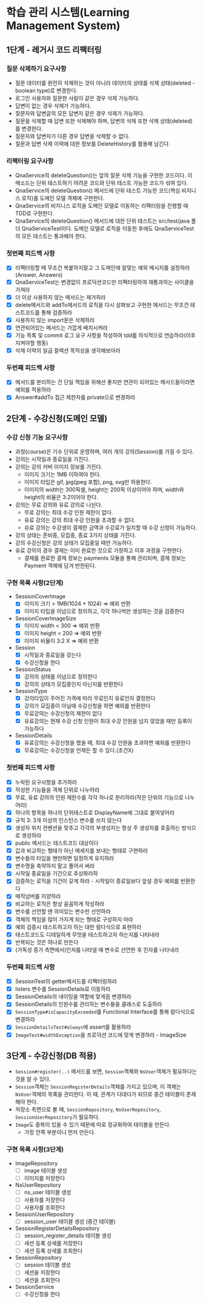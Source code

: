 # 학습 관리 시스템(Learning Management System)
## 1단계 - 레거시 코드 리팩터링
### 질문 삭제하기 요구사항
- 질문 데이터를 완전히 삭제하는 것이 아니라 데이터의 상태를 삭제 상태(deleted - boolean type)로 변경한다.
- 로그인 사용자와 질문한 사람이 같은 경우 삭제 가능하다.
- 답변이 없는 경우 삭제가 가능하다.
- 질문자와 답변글의 모든 답변자 같은 경우 삭제가 가능하다.
- 질문을 삭제할 때 답변 또한 삭제해야 하며, 답변의 삭제 또한 삭제 상태(deleted)를 변경한다.
- 질문자와 답변자가 다른 경우 답변을 삭제할 수 없다.
- 질문과 답변 삭제 이력에 대한 정보를 DeleteHistory를 활용해 남긴다.
### 리팩터링 요구사항
- QnaService의 deleteQuestion()는 앞의 질문 삭제 기능을 구현한 코드이다. 이 메소드는 단위 테스트하기 어려운 코드와 단위 테스트 가능한 코드가 섞여 있다.
- QnaService의 deleteQuestion() 메서드에 단위 테스트 가능한 코드(핵심 비지니스 로직)를 도메인 모델 객체에 구현한다.
- QnaService의 비지니스 로직을 도메인 모델로 이동하는 리팩터링을 진행할 때 TDD로 구현한다.
- QnaService의 deleteQuestion() 메서드에 대한 단위 테스트는 src/test/java 폴더 QnaServiceTest이다. 도메인 모델로 로직을 이동한 후에도 QnaServiceTest의 모든 테스트는 통과해야 한다.

### 첫번째 피드백 사항
- [x] 리팩터링할 떼 무조건 복붙하지말고 그 도메인에 알맞는 예외 메시지를 설정하라(Answer, Answers)
- [x] QnaServiceTest는 변경없이 프로덕션코드만 리팩터링하여 재통과하는 사이클을 가져라
- [x] 더 이상 사용하지 않는 메서드는 제거하라
- [x] delete메서드와 addTo메서드의 로직을 다시 살펴보고 구현한 메서드는 무조건 테스트코드를 통해 검증하라
- [x] 사용하지 않는 import문은 삭제하라
- [x] 연관되어있는 메서드는 가깝게 배치시켜라 
- [x] 기능 목록 및 commit 로그 요구 사항을 작성하여 tdd를 의식적으로 연습하라(이후 지켜야할 행동)
- [x] 삭제 이력의 일급 컬렉션 목적성을 생각해보아라 

### 두번째 피드백 사항
- [x] 메서드를 분리하는 건 단일 책임을 위해선 좋지만 연관이 되어있는 메서드들이라면 예외를 적용하라
- [x] Answer#addTo 접근 제한자를 private으로 변경하라

## 2단계 - 수강신청(도메인 모델)
### 수강 신청 기능 요구사항
- 과정(course)은 기수 단위로 운영하며, 여러 개의 강의(Session)를 가질 수 있다.
- 강의는 시작일과 종료일을 가진다.
- 강의는 강의 커버 이미지 정보를 가진다.
  - 이미지 크기는 1MB 이하여야 한다.
  - 이미지 타입은 gif, jpg(jpeg 포함), png, svg만 허용한다.
  - 이미지의 width는 300픽셀, height는 200픽 이상이어야 하며, width와 height의 비율은 3:2이어야 한다.
- 강의는 무료 강의와 유료 강의로 나뉜다.
  - 무료 강의는 최대 수강 인원 제한이 없다.
  - 유료 강의는 강의 최대 수강 인원을 초과할 수 없다.
  - 유료 강의는 수강생이 결제한 금액과 수강료가 일치할 때 수강 신청이 가능하다.
- 강의 상태는 준비중, 모집중, 종료 3가지 상태를 가진다.
- 강의 수강신청은 강의 상태가 모집중일 때만 가능하다.
- 유료 강의의 경우 결제는 이미 완료한 것으로 가정하고 이후 과정을 구현한다.
  - 결제를 완료한 결제 정보는 payments 모듈을 통해 관리되며, 결제 정보는 Payment 객체에 담겨 반한된다.

### 구현 목록 사항(2단계)
- SessionCoverImage
  - [x] 이미지 크기 > 1MB(1024 * 1024) => 예외 반환
  - [x] 이미지 타입을 이넘으로 정의하고, 각각 하나씩만 생성하는 것을 검증한다
- SessionCoverImageSize
  - [x] 이미지 width < 300 => 예외 반환
  - [x] 이미지 height < 200 => 예외 반환  
  - [x] 이미지 비율이 3:2 X => 예외 반환
- Session
  - [x] 시작일과 종료일을 갖는다 
  - [x] 수강신청을 한다
- SessionStatus
  - [x] 강의의 상태를 이넘으로 정의한다
  - [x] 강의의 상태가 모집중인지 아닌지를 반환한다
- SessionType
  - [x] 강의타입이 주어진 가격에 따라 무료인지 유료인지 결정한다
  - [x] 강의가 모집중이 아닐때 수강신청을 하면 예외를 반환한다
  - [x] 무료강의는 수강신청의 제한이 없다
  - [x] 유료강의는 현재 수강 신청 인원이 최대 수강 인원을 넘지 않았을 때만 등록이 가능하다
- SessionDetails
  - [x] 유료강의는 수강신청을 했을 때, 최대 수강 인원을 초과하면 예외를 반환한다
  - [x] 무료강의는 수강신청을 언제든 할 수 있다.(조건X) 

### 첫번째 피드백 사항
- [x] 누락된 요구사항을 추가하라
- [x] 작성한 기능들을 객체 단위로 나누어라 
- [x] 무료, 유료 강의의 인원 제한수를 각각 하나로 분리하라(작은 단위의 기능으로 나누어라)
- [x] 하나의 항목을 하나의 단위테스트로 DisplayName에 그대로 붙여넣어라 
- [x] 규칙 3: 3개 이상의 인스턴스 변수를 쓰지 않는다
- [x] 생성자 위치 컨벤션을 맞추고 각각의 부생성자는 항상 주 생성자를 호출하는 방식으로 생성하라 
- [x] public 메서드는 테스트코드 대상이다
- [x] 값과 비교하는 형태가 아닌 메세지를 보내는 형태로 구현하라
- [x] 변수들의 타입을 왠만하면 일정하게 유지하라 
- [x] 변수명을 축약하지 말고 풀어서 써라
- [x] 시작일 종료일을 기간으로 추상화라하
- [x] 검증하는 로직을 기간이 갖게 하라 - 시작일이 종료일보다 앞설 경우 예외를 반환한다
- [x] 매직넘버를 지양하라
- [x] 비교하는 로직은 항상 꼼꼼하게 작성하라
- [x] 변수를 선언할 땐 의미있는 변수만 선언하라
- [x] 객체의 책임을 많이 가지게 되는 형태로 구성하지 마라 
- [x] 예외 검증시 테스트하고자 하는 대만 람다식으로 표현하라 
- [x] 테스트코드도 디테일하게 무엇을 테스트하고자 하는지를 나타내라
- [x] 반복되는 것은 하나로 만든다
- [x] (가독성 증가 측면에서)인자를 나타낼 때 변수로 선언한 후 인자를 나타내라

### 두번째 피드백 사항
- [x] SessionTest의 getter메서드를 리팩터링하라
- [x] listers 변수를 SessionDetails로 이동하라  
- [x] SessionDetails의 네이밍을 역할에 맞게끔 변경하라
- [x] SessionDetails의 인원수를 관리하는 변수들을 클래스로 도출하라
- [x] `SessionType#isCapacityExceeded`를 Functional Interface를 통해 람다식으로 변경하라
- [x] `SessionDetailsTest#always`에 assert를 활용하라 
- [x] `ImageTest#widthException`을 프로덕션 코드에 맞게 변경하라 - ImageSize

## 3단계 - 수강신청(DB 적용)
- `Session#register(..)` 메서드를 보면, `Session`객체와 `NsUser`객체가 필요하다는 것을 알 수 있다.
- `Session`객체는 `SessionRegisterDetails`객체를 가지고 있으며, 이 객체는 `NsUser`객체의 목록을 관리한다. 이 때, 관계가 다대다가 되므로 중간 테이블이 존재해야 한다.
- 저장소 측면으로 볼 때, `SessionRepository`, `NsUserRepository`, `SessionUserRepository`가 필요하다.
- `Image`도 중복이 있을 수 있기 때문에 따로 정규화하여 테이블을 만든다.
  - 가장 안쪽 부분이니 먼저 만든다.

### 구현 목록 사항(3단계)
- ImageRepository
  - [ ] image 테이블 생성
  - [ ] 이미지를 저장한다
- NsUserRepository
  - [ ] ns_user 테이블 생성
  - [ ] 사용자를 저장한다
  - [ ] 사용자를 조회한다
- SessionUserRepository
  - [ ] session_user 테이블 생성 (중간 테이블)
- SessionRegisterDetailsRepository
  - [ ] session_register_details 테이블 생성
  - [ ] 세션 등록 상세를 저장한다 
  - [ ] 세션 등록 상세를 조회한다
- SessionRepository
  - [ ] session 테이블 생성
  - [ ] 세션을 저장한다
  - [ ] 세션을 조회한다
- SessionService
  - [ ] 수강신청을 한다
